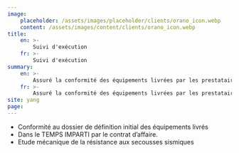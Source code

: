 ```yaml
---
image:
    placeholder: /assets/images/placeholder/clients/orano_icon.webp
    content: /assets/images/content/clients/orano_icon.webp
title:
    en: >-
        Suivi d'exécution
    fr: >-
        Suivi d'exécution
summary:
    en: >-
        Assuré la conformité des équipements livrées par les prestataires dans les temps impartis, malgré des défauts de conception.
    fr: >-
        Assuré la conformité des équipements livrées par les prestataires dans les temps impartis, malgré des défauts de conception.
site: yang
page:
---
```


<ul>
    <li>Conformité au dossier de définition initial des équipements livrés</li>
    <li>Dans le TEMPS IMPARTI par le contrat d’affaire.</li>
    <li>Etude mécanique de la résistance aux secousses sismiques</li>
</ul>
